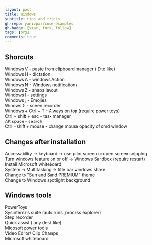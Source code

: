 ```yaml
---
layout: post
title: Windows
subtitle: tips and tricks
gh-repo: yanivpaz/code-examples
gh-badge: [star, fork, follow]
tags: [org]
comments: true
---
```


## Shorcuts 
Windows V - paste from clipboard manager ( Dito like)   
Windows H - dictation    
Windows A - windows Action   
Windows N - Windows notifications  
Windows Z - snaps layout   
Windows I - settings   
Windows ; - Emojies   
Winows G - sceen recorder   
Windows + Ctrl + T  - Always on top  (require power toys)   
Ctrl + shift + esc - task manager  
Alt space - search  
Ctrl +shift + mouse - change mouse opacity of cmd window  

## Changes after installation  
Accessability -> keyboard -> use print screen to open screen snipping   
Turn windows feature on or off -> Windows Sandbox (require restart)   
Install Microsoft whiteboard   
System -> Multitasking -> title bar windows shake  
Change to "Sun and Sand PREMIUM" theme  
Change to Windows spotlight background  


## Windows tools 
PowerToys   
Sysinternals suite (auto runs ,process explorer)  
Step recorder  
Quick assist ( any desk like)  
Micosoft power tools  
Video Editor/ Clip Champs  
Microsoft whiteboard  


